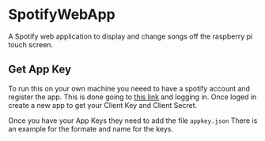 # SpotifyWebApp
A Spotify web application to display and change songs off the raspberry pi touch screen.

## Get App Key
To run this on your own machine you neeed to have a spotify account and register the app. This is done going to [this link](https://developer.spotify.com/dashboard/login) and logging in. Once loged in create a new app to get your Client Key and Client Secret. 

Once you have your App Keys they need to add the file ```appkey.json``` There is an example for the formate and name for the keys.  
